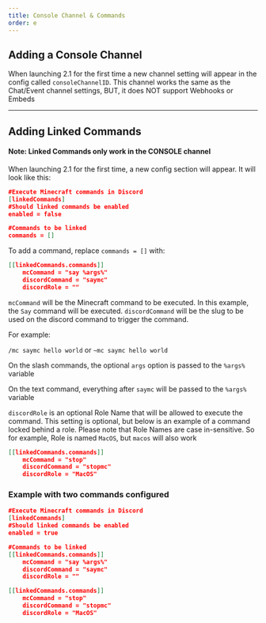 ```yaml
---
title: Console Channel & Commands
order: e
---
```


## Adding a Console Channel

When launching 2.1 for the first time a new channel setting will appear in the config called `consoleChannelID`.
This channel works the same as the Chat/Event channel settings, BUT, it does NOT support Webhooks or Embeds

---

## Adding Linked Commands

#### Note: Linked Commands only work in the CONSOLE channel

When launching 2.1 for the first time, a new config section will appear. It will look like this:

```json
#Execute Minecraft commands in Discord
[linkedCommands]
#Should linked commands be enabled
enabled = false

#Commands to be linked
commands = []
```

To add a command, replace `commands = []` with:

```json
[[linkedCommands.commands]]
    mcCommand = "say %args%"
    discordCommand = "saymc"
    discordRole = ""
```

`mcCommand` will be the Minecraft command to be executed. In this example, the `Say` command will be executed.
`discordCommand` will be the slug to be used on the discord command to trigger the command.

For example:

`/mc saymc hello world` or `~mc saymc hello world`

On the slash commands, the optional `args` option is passed to the `%args%` variable

On the text command, everything after `saymc` will be passed to the `%args%` variable

`discordRole` is an optional Role Name that will be allowed to execute the command. This setting is optional, but below is an example of a command locked behind a role. Please note that Role Names are case in-sensitive. So for example, Role is named `MacOS`, but `macos` will also work

```json
[[linkedCommands.commands]]
    mcCommand = "stop"
    discordCommand = "stopmc"
    discordRole = "MacOS"
```

### Example with two commands configured


```json
#Execute Minecraft commands in Discord
[linkedCommands]
#Should linked commands be enabled
enabled = true

#Commands to be linked
[[linkedCommands.commands]]
    mcCommand = "say %args%"
    discordCommand = "saymc"
    discordRole = ""

[[linkedCommands.commands]]
    mcCommand = "stop"
    discordCommand = "stopmc"
    discordRole = "MacOS"
```
